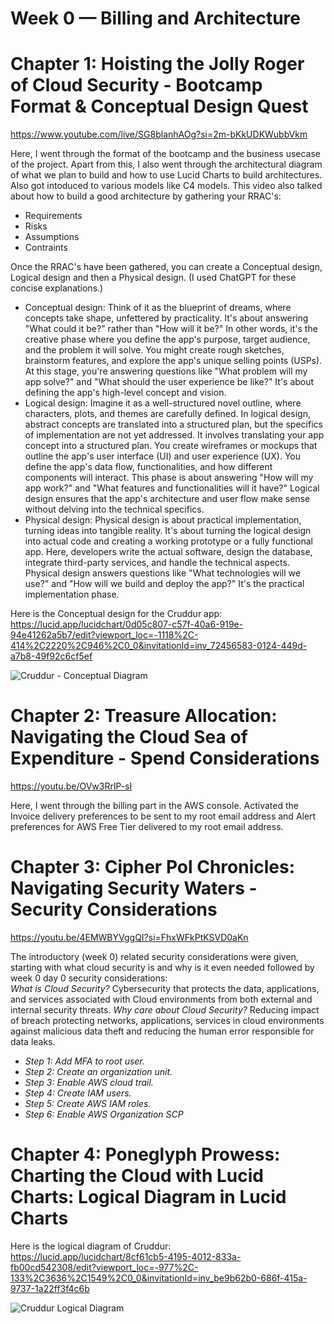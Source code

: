 # Week 0 — Billing and Architecture
# Chapter 1: Hoisting the Jolly Roger of Cloud Security - Bootcamp Format & Conceptual Design Quest
https://www.youtube.com/live/SG8blanhAOg?si=2m-bKkUDKWubbVkm

Here, I went through the format of the bootcamp and the business usecase of the project. Apart from this, I also went through the architectural diagram of what we plan to build and how to use Lucid Charts to build architectures. 
Also got intoduced to various models like C4 models. This video also talked about how to build a good architecture by gathering your RRAC's: 
* Requirements
* Risks
* Assumptions
* Contraints

Once the RRAC's have been gathered, you can create a Conceptual design, Logical design and then a Physical design. (I used ChatGPT for these concise explanations.)

* Conceptual design: Think of it as the blueprint of dreams, where concepts take shape, unfettered by practicality. It's about answering "What could it be?" rather than "How will it be?" In other words,  it's the creative phase where you define the app's purpose, target audience, and the problem it will solve. You might create rough sketches, brainstorm features, and explore the app's unique selling points (USPs). At this stage, you're answering questions like "What problem will my app solve?" and "What should the user experience be like?" It's about defining the app's high-level concept and vision.
* Logical design:  Imagine it as a well-structured novel outline, where characters, plots, and themes are carefully defined. In logical design, abstract concepts are translated into a structured plan, but the specifics of implementation are not yet addressed. It involves translating your app concept into a structured plan. You create wireframes or mockups that outline the app's user interface (UI) and user experience (UX). You define the app's data flow, functionalities, and how different components will interact. This phase is about answering "How will my app work?" and "What features and functionalities will it have?" Logical design ensures that the app's architecture and user flow make sense without delving into the technical specifics.
* Physical design: Physical design is about practical implementation, turning ideas into tangible reality.  It's about turning the logical design into actual code and creating a working prototype or a fully functional app. Here, developers write the actual software, design the database, integrate third-party services, and handle the technical aspects. Physical design answers questions like "What technologies will we use?" and "How will we build and deploy the app?" It's the practical implementation phase.

Here is the Conceptual design for the Cruddur app: https://lucid.app/lucidchart/0d05c807-c57f-40a6-919e-94e41262a5b7/edit?viewport_loc=-1118%2C-414%2C2220%2C946%2C0_0&invitationId=inv_72456583-0124-449d-a7b8-49f92c6cf5ef

![Cruddur - Conceptual Diagram](https://github.com/stygian14/aws-bootcamp-cruddur-2023/assets/69624766/f0863b9f-1354-41de-bae2-fe4d0551a895)
# Chapter 2: Treasure Allocation: Navigating the Cloud Sea of Expenditure -  Spend Considerations $$$$
https://youtu.be/OVw3RrlP-sI

Here, I went through the billing part in the AWS console. Activated the Invoice delivery preferences to be sent to my root email address and Alert preferences for AWS Free Tier delivered to my root email address.

# Chapter 3: Cipher Pol Chronicles: Navigating Security Waters - Security Considerations

https://youtu.be/4EMWBYVggQI?si=FhxWFkPtKSVD0aKn 

The introductory (week 0) related security considerations were given, starting with what cloud security is and why is it even needed followed by week 0 day 0 security considerations:  
*What is Cloud Security?*
Cybersecurity that protects the data, applications, and services associated with Cloud environments from both external and internal security threats.
*Why care about Cloud Security?*
Reducing impact of breach protecting networks, applications, services in cloud environments against malicious data theft and reducing the human error responsible for data leaks. 

- *Step 1: Add MFA to root user.* 
- *Step 2: Create an organization unit.*
- *Step 3: Enable AWS cloud trail.*
- *Step 4: Create IAM users.*
- *Step 5: Create AWS IAM roles.*
- *Step 6: Enable AWS Organization SCP*
# Chapter 4: Poneglyph Prowess: Charting the Cloud with Lucid Charts: Logical Diagram in Lucid Charts

Here is the logical diagram of Cruddur: https://lucid.app/lucidchart/8cf61cb5-4195-4012-833a-fb00cd542308/edit?viewport_loc=-977%2C-133%2C3636%2C1549%2C0_0&invitationId=inv_be9b62b0-686f-415a-9737-1a22ff3f4c6b

![Cruddur Logical Diagram](https://github.com/stygian14/aws-bootcamp-cruddur-2023/assets/69624766/2d2ce0c5-b87f-4de7-8bff-ab271726edb4)



